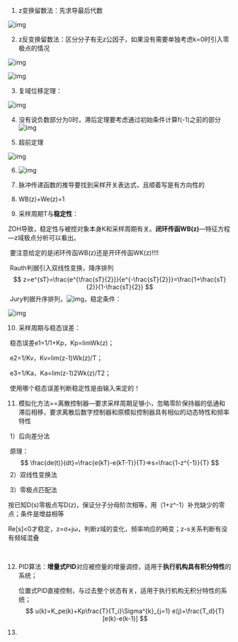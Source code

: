 1.  z变换留数法：先求导最后代数

![img](file:///C:/Users/86185/AppData/Local/Temp/msohtmlclip1/01/clip_image002.png)

2.  z反变换留数法：区分分子有无z公因子，如果没有需要单独考虑k=0时引入零极点的情况

![img](file:///C:/Users/86185/AppData/Local/Temp/msohtmlclip1/01/clip_image004.png)

![img](file:///C:/Users/86185/AppData/Local/Temp/msohtmlclip1/01/clip_image006.png)

3.  复域位移定理：

![img](file:///C:/Users/86185/AppData/Local/Temp/msohtmlclip1/01/clip_image007.png)

4.  没有说负数部分为0时，滞后定理要考虑通过初始条件计算f(-1)之前的部分![img](file:///C:/Users/86185/AppData/Local/Temp/msohtmlclip1/01/clip_image009.jpg)

5.  超前定理

![img](file:///C:/Users/86185/AppData/Local/Temp/msohtmlclip1/01/clip_image010.png)

6.  ![img](file:///C:/Users/86185/AppData/Local/Temp/msohtmlclip1/01/clip_image011.png)

7.  脉冲传递函数的推导要找到采样开关表达式，且顺着写是有方向性的

8.  WB(z)+We(z)=1

9.  采样周期T与**稳定性**：

​		ZOH导致，稳定性与被控对象本身K和采样周期有关。**闭环传函WB(z)**—特征方程—z域极点分析可以看出。

​		要注意给定的是闭环传函WB(z)还是开环传函WK(z)!!!!

​    	Rauth判据引入双线性变换，降序排列
$$
z=e^{sT}=\frac{e^{\frac{sT}{2}}}{e^{-\frac{sT}{2}}}=\frac{1+\frac{sT}{2}}{1-\frac{sT}{2}}
$$
​    	Jury判据升序排列，![img](file:///C:/Users/86185/AppData/Local/Temp/msohtmlclip1/01/clip_image013.png)，稳定条件：

![img](file:///C:/Users/86185/AppData/Local/Temp/msohtmlclip1/01/clip_image015.jpg)

10.  采样周期与稳态误差：

​    稳态误差e1=1/1+Kp，Kp=limWk(z)；

​					e2=1/Kv，Kv=lim(z-1)Wk(z)/T；

​					e3=1/Ka，Ka=lim(z-1)2Wk(z)/T2；

​	使用哪个稳态误差判断稳定性是由输入来定的！

11.  模拟化方法==离散控制器—要求采样周期足够小，忽略零阶保持器的低通和滞后相移，要求离散后数字控制器和原模拟控制器具有相似的动态特性和频率特性

​	1）后向差分法

​		原理：
$$
\frac{de(t)}{dt}=\frac{e(kT)-e(kT-T)}{T}=>s=\frac{1-z^{-1}}{T}
$$
​	2）双线性变换法

​	3）零极点匹配法

​			按已知D(s)零极点写D(z)，保证分子分母阶次相等，用（1+z^-1）补充缺少的零点；条件是增益相等

​	Re[s]<0才稳定，z=σ+jω，判断z域的变化，频率响应的畸变；z-s关系判断有没有频域混叠

​	

12. PID算法：**增量式PID**对应被控量的增量调控，适用于**执行机构具有积分特性**的系统；

    ​				  位置式PID直接控制，与过去整个状态有关，适用于执行机构无积分特性的系统；
    $$
    u(k)=K_pe(k)+Kp\frac{T}{T_i}\Sigma^{k}_{j=1} e(j)+\frac{T_d}{T}[e(k)-e(k-1)]
    $$

13. 